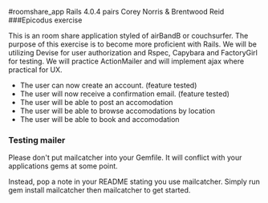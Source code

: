 #roomshare_app
Rails 4.0.4
pairs Corey Norris & Brentwood Reid
###Epicodus exercise

This is an room share application styled of airBandB or couchsurfer. The purpose of this exercise is to become more proficient with Rails.  We will be utilizing Devise for user authorization and Rspec, Capybara and FactoryGirl for testing. We will practice ActionMailer and will implement ajax where practical for UX.

* The user can now create an account. (feature tested)
* The user will now receive a confirmation email. (feature tested)
* The user will be able to post an accomodation
* The user will be able to browse accomodations by location
* The user will be able to book and accomodation


### Testing mailer
Please don't put mailcatcher into your Gemfile. It will conflict with your applications gems at some point.

Instead, pop a note in your README stating you use mailcatcher. Simply run gem install mailcatcher then mailcatcher to get started.


